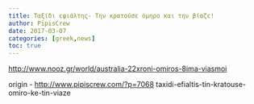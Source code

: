 ```yaml
---
title: Ταξίδι εφιάλτης- Την κρατούσε όμηρο και την βίαζε!
author: PipisCrew
date: 2017-03-07
categories: [greek,news]
toc: true
---
```


http://www.nooz.gr/world/australia-22xroni-omiros-8ima-viasmoi

origin - http://www.pipiscrew.com/?p=7068 taxidi-efialtis-tin-kratouse-omiro-ke-tin-viaze